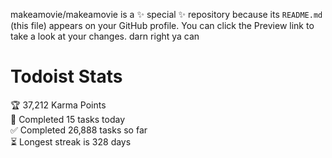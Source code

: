 makeamovie/makeamovie is a ✨ special ✨ repository because its `README.md` (this file) appears on your GitHub profile.
You can click the Preview link to take a look at your changes. darn right ya can

# Todoist Stats

<!-- TODO-IST:START -->
🏆  37,212 Karma Points           
🌸  Completed 15 tasks today           
✅  Completed 26,888 tasks so far           
⏳  Longest streak is 328 days
<!-- TODO-IST:END -->